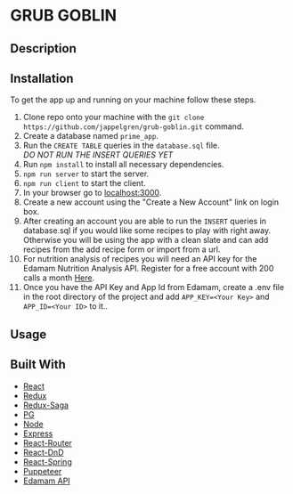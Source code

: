 # GRUB GOBLIN

## Description



## Installation

To get the app up and running on your machine follow these steps.

1. Clone repo onto your machine with the `git clone https://github.com/jappelgren/grub-goblin.git` command.
2. Create a database named `prime_app`.
3. Run the ```CREATE TABLE``` queries in the `database.sql` file.  
*DO NOT RUN THE INSERT QUERIES YET*
4. Run `npm install` to install all necessary dependencies.
5. `npm run server` to start the server.
6. `npm run client` to start the client.
7. In your browser go to [localhost:3000](http://localhost:3000/).
8. Create a new account using the "Create a New Account" link on login box.
9. After creating an account you are able to run the ```INSERT``` queries in database.sql if you would like some recipes to play with right away.  Otherwise you will be using the app with a clean slate and can add recipes from the add recipe form or import from a url.
10. For nutrition analysis of recipes you will need an API key for the Edamam Nutrition Analysis API.  Register for a free account with 200 calls a month [Here](https://developer.edamam.com/).
11. Once you have the API Key and App Id from Edamam, create a .env file in the root directory of the project and add ```APP_KEY=<Your Key>``` and ```APP_ID=<Your ID>``` to it..

## Usage



## Built With

- [React](https://reactjs.org/)
- [Redux](https://redux.js.org/)
- [Redux-Saga](https://redux-saga.js.org/)
- [PG](https://node-postgres.com/)
- [Node](https://nodejs.org/en/)
- [Express](https://expressjs.com/)
- [React-Router](https://reactrouter.com/)
- [React-DnD](https://react-dnd.github.io/react-dnd/about)
- [React-Spring](https://www.react-spring.io/)
- [Puppeteer](https://pptr.dev/)
- [Edamam API](https://developer.edamam.com/)